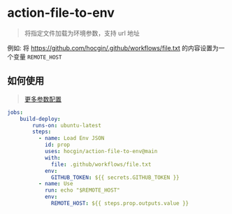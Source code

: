 # action-file-to-env
> 将指定文件加载为环境参数，支持 url 地址

例如: 将 https://github.com/hocgin/.github/workflows/file.txt 的内容设置为一个变量 `REMOTE_HOST`


## 如何使用
> [更多参数配置](./action.yml)

```yaml
jobs:
    build-deploy:
        runs-on: ubuntu-latest
        steps:
          - name: Load Env JSON
            id: prop
            uses: hocgin/action-file-to-env@main
            with:
              file: .github/workflows/file.txt
            env:
              GITHUB_TOKEN: ${{ secrets.GITHUB_TOKEN }}
          - name: Use
            run: echo "$REMOTE_HOST"
            env:
              REMOTE_HOST: ${{ steps.prop.outputs.value }}
```
